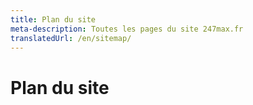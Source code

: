 ```yaml
---
title: Plan du site
meta-description: Toutes les pages du site 247max.fr
translatedUrl: /en/sitemap/
---
```


# Plan du site